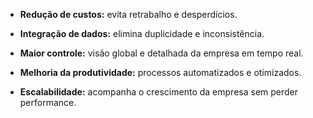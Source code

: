 
- **Redução de custos:** evita retrabalho e desperdícios.
    
- **Integração de dados:** elimina duplicidade e inconsistência.
    
- **Maior controle:** visão global e detalhada da empresa em tempo real.
    
- **Melhoria da produtividade:** processos automatizados e otimizados.
    
- **Escalabilidade:** acompanha o crescimento da empresa sem perder performance.